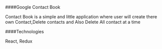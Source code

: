 ####Google Contact Book

Contact Book is a simple and little application where user will create there own Contact,Delete contacts and Also Delete All contact at a time

####Technologies

React, Redux
